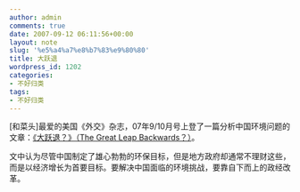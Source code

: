 ```yaml
---
author: admin
comments: true
date: 2007-09-12 06:11:56+00:00
layout: note
slug: '%e5%a4%a7%e8%b7%83%e9%80%80'
title: 大跃退
wordpress_id: 1202
categories:
- 不好归类
tags:
- 不好归类
---
```


[和菜头]最爱的美国《外交》杂志，07年9/10月号上登了一篇分析中国环境问题的文章：[《大跃退？》（The Great Leap Backwards？）](http://www.foreignaffairs.org/20070901faessay86503-p0/elizabeth-c-economy/the-great-leap-backward.html)。

文中认为尽管中国制定了雄心勃勃的环保目标，但是地方政府却通常不理财这些，而是以经济增长为首要目标。要解决中国面临的环境挑战，要靠自下而上的政经改革。
